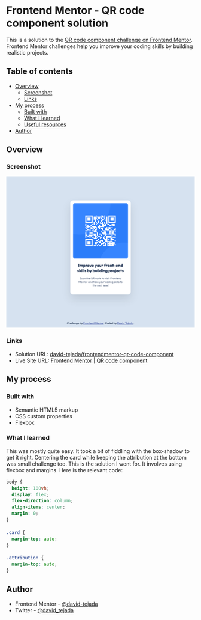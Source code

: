 # Frontend Mentor - QR code component solution

This is a solution to the [QR code component challenge on Frontend Mentor](https://www.frontendmentor.io/challenges/qr-code-component-iux_sIO_H). Frontend Mentor challenges help you improve your coding skills by building realistic projects.

## Table of contents

- [Overview](#overview)
  - [Screenshot](#screenshot)
  - [Links](#links)
- [My process](#my-process)
  - [Built with](#built-with)
  - [What I learned](#what-i-learned)
  - [Useful resources](#useful-resources)
- [Author](#author)

## Overview

### Screenshot

![Solution](images/screenshot-solution.png)

### Links

- Solution URL: [david-tejada/frontendmentor-qr-code-component](https://github.com/david-tejada/frontendmentor-qr-code-component)
- Live Site URL: [Frontend Mentor | QR code component](https://heroic-cannoli-22f3be.netlify.app/)

## My process

### Built with

- Semantic HTML5 markup
- CSS custom properties
- Flexbox

### What I learned

This was mostly quite easy. It took a bit of fiddling with the box-shadow to get it right. Centering the card while keeping the attribution at the bottom was small challenge too. This is the solution I went for. It involves using flexbox and margins. Here is the relevant code:

```css
body {
  height: 100vh;
  display: flex;
  flex-direction: column;
  align-items: center;
  margin: 0;
}

.card {
  margin-top: auto;
}

.attribution {
  margin-top: auto;
}
```

## Author

- Frontend Mentor - [@david-tejada](https://www.frontendmentor.io/profile/david-tejada)
- Twitter - [@david_tejada](https://www.twitter.com/david_tejada)
